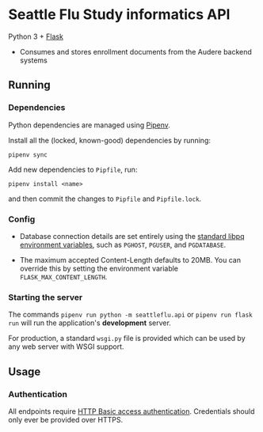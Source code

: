 # Seattle Flu Study informatics API

Python 3 + [Flask](http://flask.pocoo.org)

* Consumes and stores enrollment documents from the Audere backend systems


## Running

### Dependencies

Python dependencies are managed using [Pipenv](https://pipenv.readthedocs.io).

Install all the (locked, known-good) dependencies by running:

    pipenv sync

Add new dependencies to `Pipfile`, run:

    pipenv install <name>

and then commit the changes to `Pipfile` and `Pipfile.lock`.


### Config

* Database connection details are set entirely using the [standard libpq
  environment variables](https://www.postgresql.org/docs/current/libpq-envars.html),
  such as `PGHOST`, `PGUSER`, and `PGDATABASE`.

* The maximum accepted Content-Length defaults to 20MB.  You can override this
  by setting the environment variable `FLASK_MAX_CONTENT_LENGTH`.


### Starting the server

The commands `pipenv run python -m seattleflu.api` or `pipenv run flask run`
will run the application's __development__ server.

For production, a standard `wsgi.py` file is provided which can be used by any
web server with WSGI support.


## Usage

### Authentication

All endpoints require [HTTP Basic access
authentication](https://en.wikipedia.org/wiki/Basic_access_authentication).
Credentials should only ever be provided over HTTPS.
